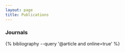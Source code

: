 ```yaml
---
layout: page
title: Publications
---
```


### Journals
{% bibliography --query '@article and online=true' %}
